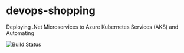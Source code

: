 # devops-shopping

Deploying .Net Microservices to Azure Kubernetes Services (AKS) and Automating

[![Build Status](https://dev.azure.com/ahmettgr/shopping/_apis/build/status/shoppingclient-pipeline?branchName=master)](https://dev.azure.com/ahmettgr/shopping/_build/latest?definitionId=14&branchName=master)
